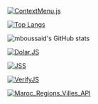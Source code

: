 [![ContextMenu.js](https://github-readme-stats.vercel.app/api/pin/?username=mboussaid&repo=ContextMenu.Js)](https://github.com/mboussaid/ContextMenu.JS)

[![Top Langs](https://github-readme-stats.vercel.app/api/top-langs/?username=mboussaid&layout=compact)](https://github.com/mboussaid/github-readme-stats)

![mboussaid's GitHub stats](https://github-readme-stats.vercel.app/api?username=mboussaid&show_icons=true,prs)


[![Dolar.JS](https://github-readme-stats.vercel.app/api/pin/?username=mboussaid&repo=Dolar.Js)](https://github.com/mboussaid/Dolar.JS)

[![JSS](https://github-readme-stats.vercel.app/api/pin/?username=mboussaid&repo=JSS)](https://github.com/mboussaid/JSS)


[![VerifyJS](https://github-readme-stats.vercel.app/api/pin/?username=mboussaid&repo=VerifyJS)](https://github.com/mboussaid/VerifyJS)


[![Maroc_Regions_Villes_API](https://github-readme-stats.vercel.app/api/pin/?username=mboussaid&repo=Maroc_Regions_Villes_API)](https://github.com/mboussaid/Maroc_Regions_Villes_API)
